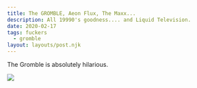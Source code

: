 ```yaml
---
title: The GROMBLE, Aeon Flux, The Maxx... 
description: All 19990's goodness.... and Liquid Television.
date: 2020-02-17
tags: fuckers
  - gromble
layout: layouts/post.njk
---
```


The Gromble is absolutely hilarious.

<img src="https://i.pinimg.com/originals/66/d5/19/66d5195799ecbb41e15f567d7d98f725.gif">
